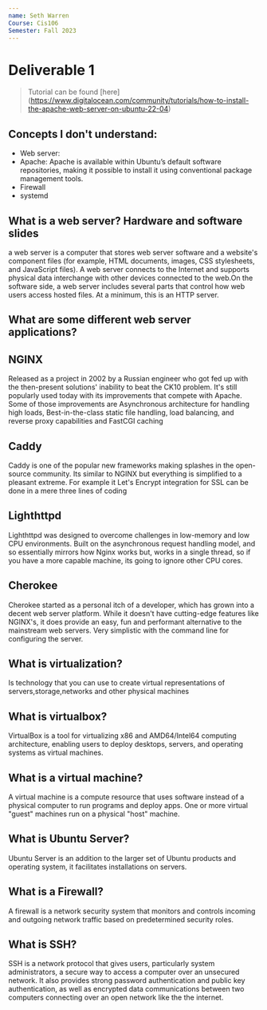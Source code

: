 ```yaml
---
name: Seth Warren
Course: Cis106
Semester: Fall 2023
---
```


# Deliverable 1

> Tutorial can be found [here] (https://www.digitalocean.com/community/tutorials/how-to-install-the-apache-web-server-on-ubuntu-22-04)

## Concepts I don't understand:

* Web server:
* Apache: Apache is available within Ubuntu’s default software repositories, making it possible to install it using conventional package management tools.
* Firewall
* systemd


## What is a web server? Hardware and software slides
a web server is a computer that stores web server software and a website's component files (for example, HTML documents, images, CSS stylesheets, and JavaScript files). A web server connects to the Internet and supports physical data interchange with other devices connected to the web.On the software side, a web server includes several parts that control how web users access hosted files. At a minimum, this is an HTTP server.

## What are some different web server applications?
## NGINX
Released as a project in 2002 by a Russian engineer who got fed up with the then-present solutions' inability to beat the CK10 problem. It's still popularly used today with its improvements that compete with Apache. Some of those improvements are Asynchronous architecture for handling high loads, Best-in-the-class static file handling, load balancing, and reverse proxy capabilities and FastCGI caching
## Caddy
Caddy is one of the popular new frameworks making splashes in the open-source community. Its similar to NGINX but everything is simplified to a pleasant extreme. For example it Let's Encrypt integration for SSL can be done in a mere three lines of coding
## Lighthttpd
Lighthttpd was designed to overcome challenges in low-memory and low CPU environments. Built on the asynchronous request handling model, and so essentially mirrors how Nginx works but, works in a single thread, so if you have a more capable machine, its going to ignore other CPU cores.
## Cherokee
Cherokee started as a personal itch of a developer, which has grown into a decent web server platform. While it doesn't have cutting-edge features like NGINX's, it does provide an easy, fun and performant alternative to the mainstream web servers. Very simplistic with the command line for configuring the server.
## What is virtualization?
Is technology that you can use to create virtual representations of servers,storage,networks and other physical machines
## What is virtualbox?
VirtualBox is a tool for virtualizing x86 and AMD64/Intel64 computing architecture, enabling users to deploy desktops, servers, and operating systems as virtual machines.
## What is a virtual machine?
A virtual machine is a compute resource that uses software instead of a physical computer to run programs and deploy apps. One or more virtual "guest" machines run on a physical "host" machine.
## What is Ubuntu Server?
Ubuntu Server is an addition to the larger set of Ubuntu products and operating system, it facilitates installations on servers.
## What is a Firewall?
A firewall is a network security system that monitors and controls incoming and outgoing network traffic based on predetermined security roles.
## What is SSH?
SSH is a network protocol that gives users, particularly system administrators, a secure way to access a computer over an unsecured network. It also provides strong password authentication and public key authentication, as well as encrypted data communications between two computers connecting over an open network like the the internet.